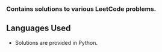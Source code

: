 ### Contains solutions to various LeetCode problems.

## Languages Used

- Solutions are provided in Python.
